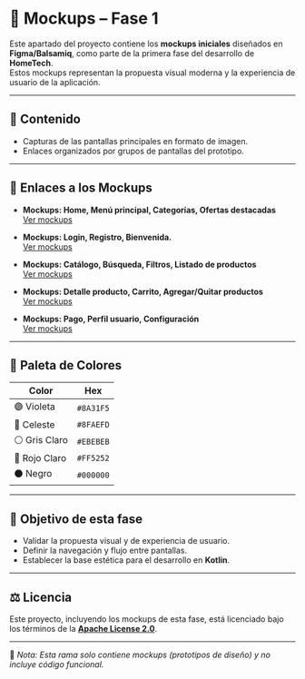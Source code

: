 # 🎨 Mockups – Fase 1

Este apartado del proyecto contiene los **mockups iniciales** diseñados en **Figma/Balsamiq**, como parte de la primera fase del desarrollo de **HomeTech**.  
Estos mockups representan la propuesta visual moderna y la experiencia de usuario de la aplicación.  

---

## 📌 Contenido
- Capturas de las pantallas principales en formato de imagen.  
- Enlaces organizados por grupos de pantallas del prototipo.  

---

## 🔗 Enlaces a los Mockups

- **Mockups: Home, Menú principal, Categorías, Ofertas destacadas**  
  [Ver mockups](PON_AQUI_EL_LINK)  

- **Mockups: Login, Registro, Bienvenida.**  
  [Ver mockups](https://balsamiq.cloud/sk56pdi/pdim7qr)
- **Mockups: Catálogo, Búsqueda, Filtros, Listado de productos**  
  [Ver mockups](PON_AQUI_EL_LINK)  

- **Mockups: Detalle producto, Carrito, Agregar/Quitar productos**  
  [Ver mockups](PON_AQUI_EL_LINK)  

- **Mockups: Pago, Perfil usuario, Configuración**  
  [Ver mockups](PON_AQUI_EL_LINK)  

---

## 🎨 Paleta de Colores

| Color | Hex |
|-------|------|
| 🟣 Violeta | `#8A31F5` |
| 🔵 Celeste | `#8FAEFD` |
| ⚪ Gris Claro | `#EBEBEB` |
| 🔴 Rojo Claro | `#FF5252` |
| ⚫ Negro | `#000000` |

---

## 🎯 Objetivo de esta fase
- Validar la propuesta visual y de experiencia de usuario.  
- Definir la navegación y flujo entre pantallas.  
- Establecer la base estética para el desarrollo en **Kotlin**.  

---

## ⚖️ Licencia
Este proyecto, incluyendo los mockups de esta fase, está licenciado bajo los términos de la **[Apache License 2.0](https://www.apache.org/licenses/LICENSE-2.0)**.  

---

📌 *Nota: Esta rama solo contiene mockups (prototipos de diseño) y no incluye código funcional.*  
